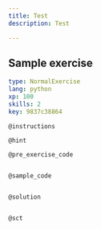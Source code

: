 ```yaml
---
title: Test
description: Test

---
```

## Sample exercise

```yaml
type: NormalExercise
lang: python
xp: 100
skills: 2
key: 9837c38864
```


`@instructions`

`@hint`

`@pre_exercise_code`
```{python}

```

`@sample_code`
```{python}

```

`@solution`
```{python}

```

`@sct`
```{python}

```
